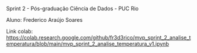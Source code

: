 Sprint 2 - Pós-graduação Ciência de Dados - PUC Rio

Aluno: Frederico Araújo Soares

Link colab: https://colab.research.google.com/github/fr3d3rico/mvp_sprint_2_analise_temperatura/blob/main/mvp_sprint_2_analise_temperatura_v1.ipynb
